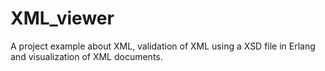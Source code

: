 XML_viewer
==========
A project example about XML, validation of XML using a XSD file in Erlang and visualization of XML documents.






